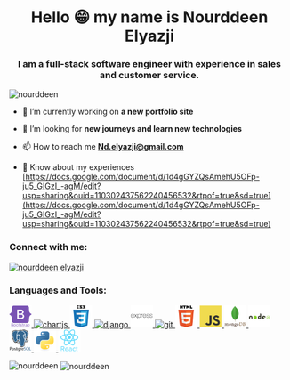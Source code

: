 <h1 align="center">Hello 😁 my name is Nourddeen Elyazji</h1>
<h3 align="center">I am a full-stack software engineer with experience in sales and customer service.</h3>

<p align="left"> <img src="https://komarev.com/ghpvc/?username=nourddeen&label=Profile%20views&color=0e75b6&style=flat" alt="nourddeen" /> </p>

- 🔭 I’m currently working on **a new portfolio site**

- 👀 I’m looking for **new journeys and learn new technologies**

- 📫 How to reach me **Nd.elyazji@gmail.com**

- 📄 Know about my experiences [https://docs.google.com/document/d/1d4gGYZQsAmehU5OFp-ju5_GIGzI_-agM/edit?usp=sharing&ouid=110302437562240456532&rtpof=true&sd=true](https://docs.google.com/document/d/1d4gGYZQsAmehU5OFp-ju5_GIGzI_-agM/edit?usp=sharing&ouid=110302437562240456532&rtpof=true&sd=true)

<h3 align="left">Connect with me:</h3>
<p align="left">
<a href="https://linkedin.com/in/nourddeen-elyazji" target="blank"><img align="center" src="https://raw.githubusercontent.com/rahuldkjain/github-profile-readme-generator/master/src/images/icons/Social/linked-in-alt.svg" alt="nourddeen elyazji" height="30" width="40" /></a>
</p>

<h3 align="left">Languages and Tools:</h3>
<p align="left"> <a href="https://getbootstrap.com" target="_blank" rel="noreferrer"> <img src="https://raw.githubusercontent.com/devicons/devicon/master/icons/bootstrap/bootstrap-plain-wordmark.svg" alt="bootstrap" width="40" height="40"/> </a> <a href="https://www.chartjs.org" target="_blank" rel="noreferrer"> <img src="https://www.chartjs.org/media/logo-title.svg" alt="chartjs" width="40" height="40"/> </a> <a href="https://www.w3schools.com/css/" target="_blank" rel="noreferrer"> <img src="https://raw.githubusercontent.com/devicons/devicon/master/icons/css3/css3-original-wordmark.svg" alt="css3" width="40" height="40"/> </a> <a href="https://www.djangoproject.com/" target="_blank" rel="noreferrer"> <img src="https://cdn.worldvectorlogo.com/logos/django.svg" alt="django" width="40" height="40"/> </a> <a href="https://expressjs.com" target="_blank" rel="noreferrer"> <img src="https://raw.githubusercontent.com/devicons/devicon/master/icons/express/express-original-wordmark.svg" alt="express" width="40" height="40"/> </a> <a href="https://git-scm.com/" target="_blank" rel="noreferrer"> <img src="https://www.vectorlogo.zone/logos/git-scm/git-scm-icon.svg" alt="git" width="40" height="40"/> </a> <a href="https://www.w3.org/html/" target="_blank" rel="noreferrer"> <img src="https://raw.githubusercontent.com/devicons/devicon/master/icons/html5/html5-original-wordmark.svg" alt="html5" width="40" height="40"/> </a> <a href="https://developer.mozilla.org/en-US/docs/Web/JavaScript" target="_blank" rel="noreferrer"> <img src="https://raw.githubusercontent.com/devicons/devicon/master/icons/javascript/javascript-original.svg" alt="javascript" width="40" height="40"/> </a> <a href="https://www.mongodb.com/" target="_blank" rel="noreferrer"> <img src="https://raw.githubusercontent.com/devicons/devicon/master/icons/mongodb/mongodb-original-wordmark.svg" alt="mongodb" width="40" height="40"/> </a> <a href="https://nodejs.org" target="_blank" rel="noreferrer"> <img src="https://raw.githubusercontent.com/devicons/devicon/master/icons/nodejs/nodejs-original-wordmark.svg" alt="nodejs" width="40" height="40"/> </a> <a href="https://www.postgresql.org" target="_blank" rel="noreferrer"> <img src="https://raw.githubusercontent.com/devicons/devicon/master/icons/postgresql/postgresql-original-wordmark.svg" alt="postgresql" width="40" height="40"/> </a> <a href="https://www.python.org" target="_blank" rel="noreferrer"> <img src="https://raw.githubusercontent.com/devicons/devicon/master/icons/python/python-original.svg" alt="python" width="40" height="40"/> </a> <a href="https://reactjs.org/" target="_blank" rel="noreferrer"> <img src="https://raw.githubusercontent.com/devicons/devicon/master/icons/react/react-original-wordmark.svg" alt="react" width="40" height="40"/> </a> </p>

<p><img align="left" src="https://github-readme-stats.vercel.app/api/top-langs?username=nourddeen&show_icons=true&locale=en&layout=compact" alt="nourddeen" /></p>

<p>&nbsp;<img align="center" src="https://github-readme-stats.vercel.app/api?username=nourddeen&show_icons=true&locale=en" alt="nourddeen" /></p>
